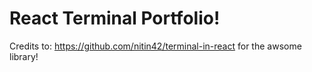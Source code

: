 # React Terminal Portfolio!

Credits to: https://github.com/nitin42/terminal-in-react for the awsome library!